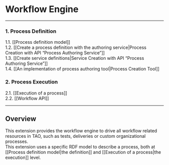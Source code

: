 Workflow Engine
===============

------------------------------------------------------------------------

### 1. Process Definition

1.1. [[Process definition model]]\
1.2. [[Create a process definition with the authoring service|Process Creation with API “Process Authoring Service”]]\
1.3. [[Create service definitions|Service Creation with API “Process Authoring Service”]]\
1.4. [[An implementation of process authoring tool|Process Creation Tool]]

### 2. Process Execution

2.1. [[Execution of a process]]\
2.2. [[Workflow API]]

------------------------------------------------------------------------

Overview
--------

This extension provides the workflow engine to drive all workflow related resources in TAO, such as tests, deliveries or custom organizational processes.\
This extension uses a specific RDF model to describe a process, both at [[Process definition model|the definition]] and [[Execution of a process|the execution]] level.

